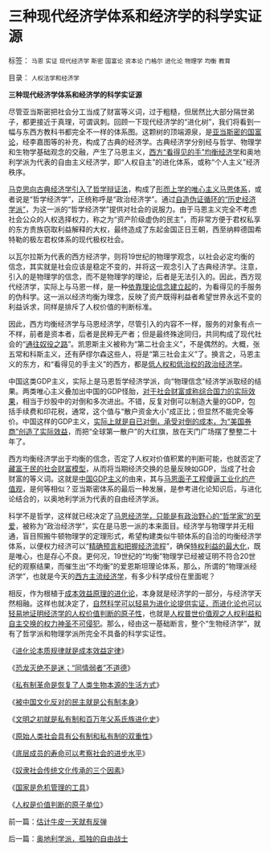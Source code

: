 # 三种现代经济学体系和经济学的科学实证源

标签： `马恩` `实证` `现代经济学` `斯密` `国富论` `资本论` `门格尔` `进化论` `物理学` `均衡` `教育` 

目录： `人权法学和经济学`

**三种现代经济学体系和经济学的科学实证源**

尽管亚当斯密把社会分工当成了财富等义词，过于粗糙，但居然比大部分隔世弟子，都更接近于真理，可谓讽刺。回顾一下现代经济学的“进化树”，我们将看到一幅与东西方教科书都完全不一样的体系图。这颗树的顶端源泉，是[亚当斯密的国富论](../../../2009/10/29/伟大的思想家亚当斯密的迷惑.md)，经李嘉图等的补充，构成了古典的经济学。古典经济学分别经与哲学、物理学和生物学基础观念的交融，产生了马恩主义，[西方“看得见的手”均衡经济学](../../../2008/6/16/欺凌客观经济规律总是适得其反.md)和奥地利学派为代表的自由主义经济学，即“人权自主”的进化体系，或称“个人主义”经济秩序。

[马克思向古典经济学引入了哲学辩证法](../../../2010/1/4/辩证法只是哲学意义上的个人信念.md)，构成了[形而上学的唯心主义马恩体系](../../../2009/12/29/历史经济学派与唯心的社会学.md)，或者说是“哲学经济学”，正统称呼是“政治经济学”。通过[自造伪证循环的“历史经济学派”](../../../2009/12/30/自造伪证循环的马恩“历史唯物主义”.md)，为这一派的“哲学经济学”提供对社会的说服力。由于马恩主义完全不考虑社会公众的人权选择权力，称之为“资产阶级虚伪的民主”，而非常方便于君权私享的东方贵族窃取利益解释的大权，最终造成了东起金国正日王朝，西至纳粹德国希特勒的极左君权体系的现代极权社会。

以瓦尔拉斯为代表的西方经济学，则将19世纪的物理学观念，以社会必定均衡的信念，其实就是社会应该是稳定不变的，并将这一观念引入了古典经济学。注意，引入的是物理学的信念，而不是物理学的理论，后者是无法引入的。因此，西方现代经济学，实际上与马恩一样，是一种[依靠理论信念建立起](../../../2009/12/14/和猪打架，和信念争论（不是信仰）.md)的，为看得见的手服务的伪科学。这一派以经济均衡为理念，反映了资产既得利益者希望世界永远不变的利益诉求，同样是排斥了人权价值的判断标准。

因此，西方均衡经济学与马恩经济学，尽管引入的内容不一样，服务的对象有点一不样，前者是资本者，后者是民粹无产者；但是最终殊途同归，共同构成了现代社会的“[通往奴役之路](../../../2009/7/23/哈耶克通向奴役之路富国强兵？.md)”。凯恩斯主义被称为“第二社会主义”，不是偶然的。大概，张五常和科斯主义，还有萨缪尔森这些人，将是“第三社会主义”了。换言之，马恩主义的东方，和“看得见的手主义”的西方，都是[低人权和低治权的政治经济学](../../../2009/10/29/低人权和低治权的等效性，慈善的消费性质.md)。

中国这类GDP主义，实际上是马恩哲学经济学派，向“物理信念”经济学派取经的结果。两类唯心主义叠加出中国的GDP怪胎，[对于社会财富或称综合国力的实际效果](../../../2009/12/18/为什么“大炮一响黄金万两”的战争GDP不能富国强兵.md)，相当于炒股中的对倒和多次进出。不错，反复对倒可以制造大量的GDP，包括手续费和印花税，通常，这个值与“散户资金大小”成正比；但显然不能完全等价。中国这样的GDP主义，[实际上就是自已对倒，承受对倒的成本，为“美国券商”创造了实际效益](../../../2009/12/28/追赶美国，或让中国越来越落后.md)，而把“全球第一散户”的大红旗，放在天门广场摆了整整二十年了。

西方均衡经济学出于均衡的信念，否定了人权对价值积累的判断可能，也就否定了[藏富于民的社会财富模型](../../../2009/12/1/藏富于民才能富国强兵的经济原理.md)，从而将当期经济交换的总量反映如GDP，当成了社会财富的等义词。这就是[中国GDP主义](../../../2009/12/18/市场经济是强制性的；GDP只有三条出路.md)的由来，其与[马恩面子工程傻逼工业化的产值观](../../../2009/8/2/工业化一定创造价值吗.md)，是何等相似？亚当斯密体系的最后一种发展，是参考进化论知识后，与进化论结合的，以奥地利学派为代表的自由经济学派。

科学不是哲学，这样就已经决定了[马恩经济学，只能是有政治野心的“哲学家”的至爱](../../../2009/5/9/人性本私！马列信仰和唯心主义的关系.md)，被称为“政治经济学”，实在是马恩一派的本来面目。经济学与物理学并无相通，盲目照搬牛顿物理学的定理形式，希望构建类似牛顿体系的自洽的均衡经济学体系，以便权力经济可以“[精确预言和把握经济流程](../../../2009/8/14/计划经济的致命之处.md)”，确保[特权利益的最大化](../../../2009/8/1/民粹口号，特权阶层利益最大化最隐蔽的方法.md)，既是唯心，也是存心不良。更何况，19世纪的“均衡”物理学已经被证明不符合20世纪的观察结果，而催生出“不均衡”的爱恩斯坦理论体系，那么，所谓的“物理派经济学”，也就是今天的[西方主流经济学](../../../2009/10/17/主流经济学家的选择性阉割.md)，有多少科学成份在里面呢？

相反，作为根植于[成本效益原理的进化论](../../../2010/1/15/进化论本质规律就是成本效益定律.md)，本身就是经济学的一部分，与经济学天然相融。这样也就决定了，[自然科学可以轻易为进化论提供实证，而进化论也可以轻易地证明经济学的人权价值判断的原子性](../../../2009/11/16/解释人权的自然科学和人权解释的经济学.md)，也就是[人权普世价值观之人权利益和自主交换的权力神圣不可侵犯](../../../2009/11/20/人权不可侵犯在于完整性要求.md)。那么，经由这一基础断言，整个“生物经济学”，就有了哲学派和物理学派所完全不具备的科学实证性。

《[进化论本质规律就是成本效益定律](../../../2010/1/15/进化论本质规律就是成本效益定律.md)》

《[恐龙灭绝不是迷；“同情弱者”不道德](../../../2010/1/18/恐龙灭绝不是迷；“同情弱者”不道德.md)》

《[私有制革命是恢复了人类生物本源的生活方式](../../../2010/1/18/私有制革命是恢复了人类生物本源的生活方式.md)》

《[被中国文化反对的民主就是公有制本身](../../../2010/1/18/被中国文化反对的民主就是公有制本身.md)》

《[文明之初就是私有制和百万年父系氏族进化史](../../../2010/1/19/文明之初就是百万年向个体私有制进化的历史.md)》

《[原始人类社会具有公有制和私有制的双重性](../../../2010/1/19/原始人类社会具有公有制和私有制的双重性.md)》

《[底层成员的寿命可以考察社会的进步水平](../../../2010/1/20/底层成员的寿命可以考察社会的进步水平.md)》

《[奴隶社会传统文化传承的三个因素](../../../2010/1/20/奴隶社会传统文化传承的三个因素.md)》

《[国家是危机管理的工具](../../../2010/1/21/国家是危机管理的工具.md)》

《[人权是价值判断的原子单位](../../../2010/1/21/人权是价值判断的原子单位.md)》

前一篇：[估计牛皮一天就有反弹](../../../2010/1/21/估计牛皮一天就有反弹.md)

后一篇：[奥地利学派，孤独的自由战士](../../../2010/1/21/奥地利学派，孤独的自由战士.md)